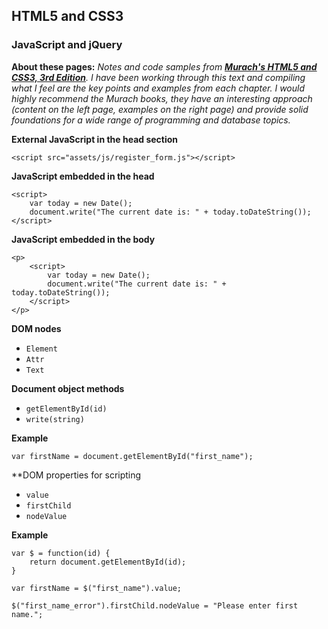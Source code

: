## HTML5 and CSS3

### JavaScript and jQuery

**About these pages:** *Notes and code samples from **[Murach's HTML5 and CSS3, 3rd Edition](https://www.murach.com/shop/murachs-html5-and-css3-3rd-edition-detail)**. I have been working through this text and compiling what I feel are the key points and examples from each chapter. I would highly recommend the Murach books, they have an interesting approach (content on the left page, examples on the right page) and provide solid foundations for a wide range of programming and database topics.* 

**External JavaScript in the head section**

    <script src="assets/js/register_form.js"></script>

**JavaScript embedded in the head**

    <script>
        var today = new Date();
        document.write("The current date is: " + today.toDateString());
    </script>

**JavaScript embedded in the body**

    <p>
        <script>
            var today = new Date();
            document.write("The current date is: " + today.toDateString());
        </script>
    </p>
    
**DOM nodes**

- `Element`
- `Attr`
- `Text`


**Document object methods**

- `getElementById(id)`
- `write(string)`

**Example**

    var firstName = document.getElementById("first_name");

**DOM properties for scripting

- `value`
- `firstChild`
- `nodeValue`

**Example**

    var $ = function(id) {
        return document.getElementById(id);    
    }
    
    var firstName = $("first_name").value;
    
    $("first_name_error").firstChild.nodeValue = "Please enter first name.";
    
